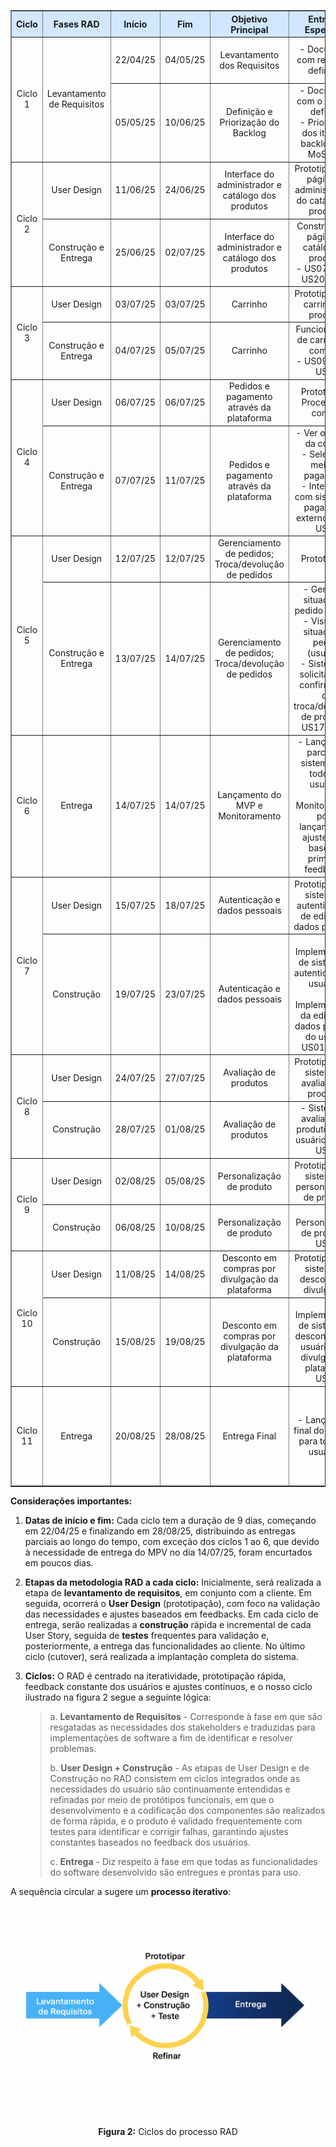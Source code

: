<table border="1" cellpadding="5" cellspacing="0" style="text-align: center;">
  <thead>
    <tr style="background-color: #d0e7ff;">
      <b>
        <th>Ciclo</th>
        <th>Fases RAD</th>
        <th>Início</th>
        <th>Fim</th>
        <th>Objetivo Principal</th>
        <th>Entregas Esperadas</th>
        <th>Validação do Cliente</th>
      </b>
    </tr>
  </thead>
  <tbody>
    <tr>
      <td rowspan='2'>Ciclo 1</td>
      <td rowspan='2'>Levantamento de Requisitos</td>
      <td>22/04/25</td>
      <td>04/05/25</td>
      <td>Levantamento dos Requisitos</td>
      <td>- Documento com requisitos definidos</td>
      <td>Revisão e validação dos requisitos por videochamada</td>
    </tr>
    <tr>
      <td>05/05/25</td>
      <td>10/06/25</td>
      <td>Definição e Priorização do Backlog</td>
      <td>- Documento com o backlog definido<br>- Priorização dos itens do backlog com MoSCoW</td>
      <td>Revisão do documento de backlog</td>
    </tr>
    <tr>
      <td rowspan='2'>Ciclo 2</td>
      <td>User Design</td>
      <td>11/06/25</td>
      <td>24/06/25</td>
      <td>Interface do administrador e catálogo dos produtos</td>
      <td>Prototipação da página do administrador e do catálogo de produtos</td>
      <td>Validação de interface</td>
    </tr>
    <tr>
      <td>Construção e Entrega</td>
      <td>25/06/25</td>
      <td>02/07/25</td>
      <td>Interface do administrador e catálogo dos produtos</td>
      <td>Construção da página de catálogo de produtos<br>- US07, US18, US20, US21</td>
      <td>Validação dos itens backlog implementado</td>
    </tr>
    <tr>
      <td rowspan='2'>Ciclo 3</td>
      <td>User Design</td>
      <td>03/07/25</td>
      <td>03/07/25</td>
      <td>Carrinho</td>
      <td>Prototipação do carrinho de produtos</td>
      <td>Validação de interface</td>
    </tr>
    <tr>
      <td>Construção e Entrega</td>
      <td>04/07/25</td>
      <td>05/07/25</td>
      <td>Carrinho</td>
      <td>Funcionalidade de carrinho de compras<br>- US09, US10, US11</td>
      <td>Validação do carrinho de compras</td>
    </tr>
    <tr>
      <td rowspan='2'>Ciclo 4</td>
      <td>User Design</td>
      <td>06/07/25</td>
      <td>06/07/25</td>
      <td>Pedidos e pagamento através da plataforma</td>
      <td>Prototipação  Processo de compra</td>
      <td>Validação de Interface</td>
    </tr>
    <tr>
      <td>Construção e Entrega</td>
      <td>07/07/25</td>
      <td>11/07/25</td>
      <td>Pedidos e pagamento através da plataforma</td>
      <td>- Ver o resumo da compra<br>- Selecionar meio de pagamento<br>- Integração com sistema de pagamento externo; US12, US13</td>
      <td>Validação dos itens do backlog implementados</td>
    </tr>
    <tr>
      <td rowspan='2'>Ciclo 5</td>
      <td>User Design</td>
      <td>12/07/25</td>
      <td>12/07/25</td>
      <td>Gerenciamento de pedidos; Troca/devolução de pedidos</td>
      <td>Prototipação</td>
      <td>Validação de Interface.</td>
    </tr>
    <tr>
      <td>Construção e Entrega</td>
      <td>13/07/25</td>
      <td>14/07/25</td>
      <td>Gerenciamento de pedidos; Troca/devolução de pedidos</td>
      <td>- Gerenciar situação do pedido (admin);<br>- Visualizar situação do pedido (usuário).<br>- Sistema de solicitação (e confirmação) de troca/devolução de produtos; US17, US22</td>
      <td>Validação do gerenciamento de pedidos e do sistema de solicitação de troca/devolução</td>
    </tr>
    <tr>
      <td>Ciclo 6</td>
      <td>Entrega</td>
      <td>14/07/25</td>
      <td>14/07/25</td>
      <td>Lançamento do MVP e Monitoramento</td>
      <td>- Lançamento parcial do sistema para todos os usuários<br>- Monitoramento pós-lançamento e ajustes com base nos primeiros feedbacks.</td>
      <td>Homologação pela cliente e aprovação do MVP.<br>Feedback dos primeiros usuários reais e ajustes pós-lançamento do MVP.</td>
    </tr>
    <tr>
      <td rowspan='2'>Ciclo 7</td>
      <td>User Design</td>
      <td>15/07/25</td>
      <td>18/07/25</td>
      <td>Autenticação e dados pessoais</td>
      <td>Prototipação do sistema de autenticação e de edição de dados pessoais.</td>
      <td>Validação de Interface</td>
    </tr>
    <tr>
      <td>Construção</td>
      <td>19/07/25</td>
      <td>23/07/25</td>
      <td>Autenticação e dados pessoais</td>
      <td>- Implementação de sistema de autenticação de usuários;<br>- Implementação da edição de dados pessoais do usuário US01, US02</td>
      <td>Validação do sistema de autenticação</td>
    </tr>
    <tr>
      <td rowspan='2'>Ciclo 8</td>
      <td>User Design</td>
      <td>24/07/25</td>
      <td>27/07/25</td>
      <td>Avaliação de produtos</td>
      <td>Prototipação do sistema de avaliação de produtos.</td>
      <td>Validação de interface</td>
    </tr>
    <tr>
      <td>Construção</td>
      <td>28/07/25</td>
      <td>01/08/25</td>
      <td>Avaliação de produtos</td>
      <td>- Sistema de avaliação de produtos pelos usuários US15, US16</td>
      <td>Validação do sistema de avaliações de produtos</td>
    </tr>
    <tr>
      <td rowspan='2'>Ciclo 9</td>
      <td>User Design</td>
      <td>02/08/25</td>
      <td>05/08/25</td>
      <td>Personalização de produto</td>
      <td>Prototipação do sistema de personalização de produto.</td>
      <td>Validação de interface</td>
    </tr>
    <tr>
      <td>Construção</td>
      <td>06/08/25</td>
      <td>10/08/25</td>
      <td>Personalização de produto</td>
      <td>- Personalização de produtos. US08</td>
      <td>Validação do mecanismo de personalização de produto.</td>
    </tr>
    <tr>
      <td rowspan='2'>Ciclo 10</td>
      <td>User Design</td>
      <td>11/08/25</td>
      <td>14/08/25</td>
      <td>Desconto em compras por divulgação da plataforma</td>
      <td>Prototipação do sistema de desconto por divulgação.</td>
      <td>Validação de interface</td>
    </tr>
    <tr>
      <td>Construção</td>
      <td>15/08/25</td>
      <td>19/08/25</td>
      <td>Desconto em compras por divulgação da plataforma</td>
      <td>- Implementação de sistema de descontos para usuários que divulgarem a plataforma US14</td>
      <td>Validação do sistema de descontos por divulgação</td>
    </tr>
    <tr>
      <td>Ciclo 11</td>
      <td>Entrega</td>
      <td>20/08/25</td>
      <td>28/08/25</td>
      <td>Entrega Final</td>
      <td>- Lançamento final do sistema, para todos os usuários.</td>
      <td>Homologação pela cliente e aprovação final. Feedback dos primeiros usuários reais e ajustes pós-lançamento final.</td>
    </tr>
  </tbody>
</table>

**Considerações importantes:**

1. **Datas de início e fim:** Cada ciclo tem a duração de 9 dias, começando em 22/04/25 e finalizando em 28/08/25, distribuindo as entregas parciais ao longo do tempo, com exceção dos ciclos 1 ao 6, que devido à necessidade de entrega do MPV no dia 14/07/25, foram encurtados em poucos dias.

2. **Etapas da metodologia RAD a cada ciclo:** Inicialmente, será realizada a etapa de **levantamento de requisitos**, em conjunto com a cliente. Em seguida, ocorrerá o **User Design** (prototipação), com foco na validação das necessidades e ajustes baseados em feedbacks. Em cada ciclo de entrega, serão realizadas a **construção** rápida e incremental de cada User Story, seguida de **testes** frequentes para validação e, posteriormente, a entrega das funcionalidades ao cliente. No último ciclo (cutover), será realizada a implantação completa do sistema.

3. **Ciclos:** O RAD é centrado na iteratividade, prototipação rápida, feedback constante dos usuários e ajustes contínuos, e o nosso ciclo ilustrado na figura 2 segue a seguinte lógica:

   > a. **Levantamento de Requisitos** - Corresponde à fase em que são resgatadas as necessidades dos stakeholders e traduzidas para implementações de software a fim de identificar e resolver problemas.
   >
   > b. **User Design + Construção** - As etapas de User Design e de Construção no RAD consistem em ciclos integrados onde as necessidades do usuário são continuamente entendidas e refinadas por meio de protótipos funcionais, em que o desenvolvimento e a codificação dos componentes são realizados de forma rápida, e o produto é validado frequentemente com testes para identificar e corrigir falhas, garantindo ajustes constantes baseados no feedback dos usuários.
   >
   > c. **Entrega** - Diz respeito à fase em que todas as funcionalidades do software desenvolvido são entregues e prontas para uso.

A sequência circular a sugere um **processo iterativo**:

![Ciclos do processo RAD](../assets/Ciclos.png)

 <center><strong>Figura 2:</strong> Ciclos do processo RAD</center>
